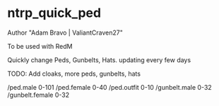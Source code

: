 # ntrp_quick_ped
Author "Adam Bravo | ValiantCraven27"

To be used with RedM

Quickly change Peds, Gunbelts, Hats. updating every few days 

TODO: Add cloaks, more peds, gunbelts, hats

/ped.male 0-101
/ped.female 0-40
/ped.outfit 0-10
/gunbelt.male 0-32
/gunbelt.female 0-32

